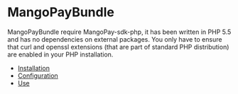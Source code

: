 # MangoPayBundle

MangoPayBundle require MangoPay-sdk-php, it has been written in PHP 5.5 and has no dependencies on external packages.
You only have to ensure that curl and openssl extensions (that are part of standard PHP distribution) are enabled in your PHP installation.

* [Installation](./Resources/doc/installation.md)
* [Configuration](./Resources/doc/configuration.md)
* [Use](./Resources/doc/use.md)
